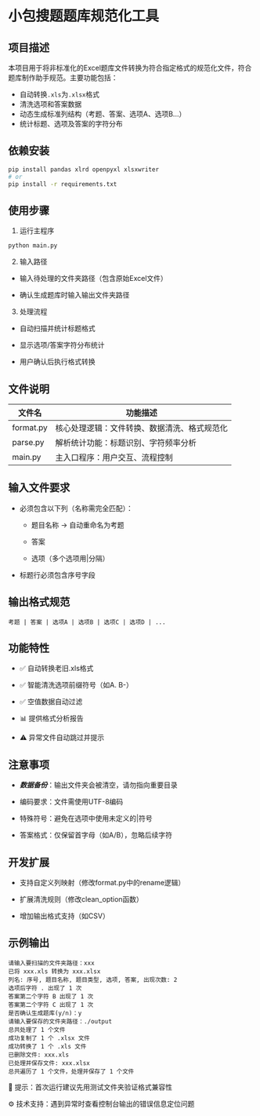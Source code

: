 # 小包搜题题库规范化工具

## 项目描述
本项目用于将非标准化的Excel题库文件转换为符合指定格式的规范化文件，符合题库制作助手规范。主要功能包括：
- 自动转换`.xls`为`.xlsx`格式
- 清洗选项和答案数据
- 动态生成标准列结构（考题、答案、选项A、选项B...）
- 统计标题、选项及答案的字符分布

## 依赖安装
```bash
pip install pandas xlrd openpyxl xlsxwriter
# or
pip install -r requirements.txt
```

## 使用步骤

1. 运行主程序
```bash
python main.py
```

2. 输入路径

- 输入待处理的文件夹路径（包含原始Excel文件）

- 确认生成题库时输入输出文件夹路径

3. 处理流程

- 自动扫描并统计标题格式

- 显示选项/答案字符分布统计

- 用户确认后执行格式转换

## 文件说明

| 文件名 |	功能描述 |
| --------- | --------- |
| format.py	| 核心处理逻辑：文件转换、数据清洗、格式规范化 |
| parse.py	| 解析统计功能：标题识别、字符频率分析 |
| main.py	| 主入口程序：用户交互、流程控制 |

## 输入文件要求
- 必须包含以下列（名称需完全匹配）：

    - 题目名称 → 自动重命名为考题

    - 答案

    - 选项（多个选项用|分隔）

- 标题行必须包含序号字段

## 输出格式规范
```csv
考题 | 答案 | 选项A | 选项B | 选项C | 选项D | ...
```

## 功能特性
- ✅ 自动转换老旧.xls格式

- ✅ 智能清洗选项前缀符号（如A. B-）

- ✅ 空值数据自动过滤

- 📊 提供格式分析报告

- ⚠️ 异常文件自动跳过并提示

## 注意事项

- ***数据备份***：输出文件夹会被清空，请勿指向重要目录

- 编码要求：文件需使用UTF-8编码

- 特殊符号：避免在选项中使用未定义的|符号

- 答案格式：仅保留首字母（如A/B），忽略后续字符

## 开发扩展

- 支持自定义列映射（修改format.py中的rename逻辑）

- 扩展清洗规则（修改clean_option函数）

- 增加输出格式支持（如CSV）

## 示例输出
```
请输入要扫描的文件夹路径：xxx
已将 xxx.xls 转换为 xxx.xlsx
列名: 序号, 题目名称, 题目类型, 选项, 答案, 出现次数: 2
选项后字符 . 出现了 1 次
答案第二个字符 B 出现了 1 次
答案第二个字符 C 出现了 1 次
是否确认生成题库(y/n)：y
请输入要保存的文件夹路径：./output
总共处理了 1 个文件
成功复制了 1 个 .xlsx 文件
成功转换了 1 个 .xls 文件
已删除文件: xxx.xls
已处理并保存文件: xxx.xlsx
总共遍历了 1 个文件，处理并保存了 1 个文件
```

📌 提示：首次运行建议先用测试文件夹验证格式兼容性

⚙️ 技术支持：遇到异常时查看控制台输出的错误信息定位问题


